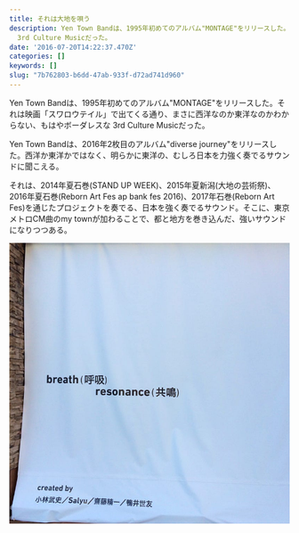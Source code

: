 ```yaml
---
title: それは大地を唄う
description: Yen Town Bandは、1995年初めてのアルバム"MONTAGE"をリリースした。それは映画「スワロウテイル」で出てくる通り、まさに西洋なのか東洋なのかわからない、もはやボーダレスな
  3rd Culture Musicだった。
date: '2016-07-20T14:22:37.470Z'
categories: []
keywords: []
slug: "7b762803-b6dd-47ab-933f-d72ad741d960"
---
```

Yen Town Bandは、1995年初めてのアルバム"MONTAGE"をリリースした。それは映画「スワロウテイル」で出てくる通り、まさに西洋なのか東洋なのかわからない、もはやボーダレスな 3rd Culture Musicだった。

Yen Town Bandは、2016年2枚目のアルバム"diverse journey"をリリースした。西洋か東洋かではなく、明らかに東洋の、むしろ日本を力強く奏でるサウンドに聞こえる。

それは、2014年夏石巻(STAND UP WEEK)、2015年夏新潟(大地の芸術祭)、2016年夏石巻(Reborn Art Fes ap bank fes 2016)、2017年石巻(Reborn Art Fes)を通じたプロジェクトを奏でる、日本を強く奏でるサウンド。そこに、東京メトロCM曲のmy townが加わることで、都と地方を巻き込んだ、強いサウンドになりつつある。

![](1__KyZHKERBuVFkJbRByMaPYg.jpeg)